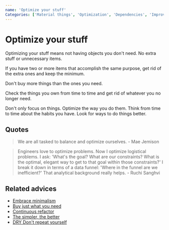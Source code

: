 ```yaml
---
name: 'Optimize your stuff'
Categories: ['Material things', 'Optimization', 'Dependencies', 'Improvement', 'Refactor', 'Minimalism', 'Balance']
---
```

# Optimize your stuff

Optimizing your stuff means not having objects you don't need. No extra stuff or unnecessary items.

If you have two or more items that accomplish the same purpose, get rid of the extra ones and keep the minimum.

Don't buy more things than the ones you need.

Check the things you own from time to time and get rid of whatever you no longer need.

Don't only focus on things. Optimize the way you do them. Think from time to time about the habits you have. Look for ways to do things better.

## Quotes

> We are all tasked to balance and optimize ourselves. - Mae Jemison

> Engineers love to optimize problems. Now I optimize logistical problems. I ask: 'What's the goal? What are our constraints? What is the optimal, elegant way to get to that goal within those constraints?' I break it down in terms of a data funnel: 'Where in the funnel are we inefficient?' That analytical background really helps. - Ruchi Sanghvi

## Related advices

- [Embrace minimalism](../Embrace%20minimalism/index.md)
- [Buy just what you need](../Buy%20just%20what%20you%20need/index.md)
- [Continuous refactor](../Continuous%20refactor/index.md)
- [The simpler, the better](../The%20simpler,%20the%20better/index.md)
- [DRY Don't repeat yourself](../DRY%20Don't%20repeat%20yourself/index.md)